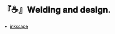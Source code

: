 # 『☕』𝐖𝐞𝐥𝐝𝐢𝐧𝐠 𝐚𝐧𝐝 𝐝𝐞𝐬𝐢𝐠𝐧.

* [inkscape](https://github.com/chechiliaa/Soldadura-y-dise-o/blob/main/inkscape.md#inkscape-y-apuntes)

